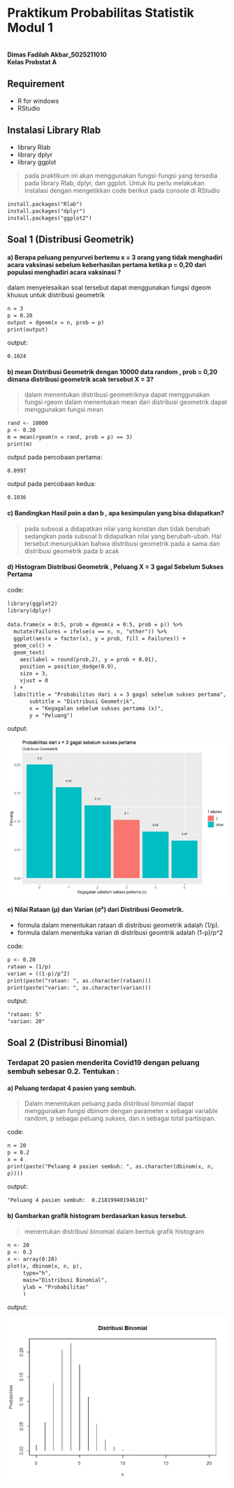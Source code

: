 # Praktikum Probabilitas Statistik Modul 1
**<br>Dimas Fadilah Akbar_5025211010**
**<br>Kelas Probstat A**

## Requirement
- R for windows
- RStudio

## Instalasi Library Rlab
- library Rlab
- library dplyr
- library ggplot
> pada praktikum ini akan menggunakan fungsi-fungsi yang tersedia pada library Rlab, dplyr, dan ggplot. Untuk itu perlu melakukan instalasi dengan mengetikkan code berikut pada console di RStudio
```
install.packages("Rlab")
install.packages("dplyr")
install.packages("ggplot2")
```

## Soal 1 (Distribusi Geometrik)

#### a) Berapa peluang penyurvei bertemu x = 3 orang yang tidak menghadiri acara vaksinasi  sebelum keberhasilan pertama ketika p = 0,20 dari populasi menghadiri acara vaksinasi ?
dalam menyelesaikan soal tersebut dapat menggunakan fungsi dgeom khusus untuk distribusi geometrik
```
n = 3
p = 0.20
output = dgeom(x = n, prob = p)
print(output)
```

output:
```
0.1024
```

#### b) mean Distribusi Geometrik dengan 10000 data random , prob = 0,20 dimana distribusi geometrik acak tersebut X = 3?
> dalam menentukan distribusi geometriknya dapat menggunakan fungsi rgeom 
> dalam menentukan mean dari distribusi geometrik dapat menggunakan fungsi mean
```
rand <- 10000
p <- 0.20
m = mean(rgeom(n = rand, prob = p) == 3)
print(m)
```

output pada percobaan pertama: 
```
0.0997
```

output pada percobaan kedua:
```
0.1036
```

#### c) Bandingkan Hasil poin a dan b , apa kesimpulan yang bisa didapatkan?
> pada subsoal a didapatkan nilai yang konstan dan tidak berubah sedangkan pada subsoal b didapatkan nilai yang berubah-ubah. Hal tersebut menunjukkan bahwa distribusi geometrik pada a sama dan distribusi geometrik pada b acak

#### d) Histogram Distribusi Geometrik , Peluang X = 3 gagal Sebelum Sukses Pertama
code:
```
library(ggplot2)
library(dplyr)

data.frame(x = 0:5, prob = dgeom(x = 0:5, prob = p)) %>%
  mutate(Failures = ifelse(x == n, n, "other")) %>%
  ggplot(aes(x = factor(x), y = prob, fill = Failures)) +
  geom_col() +
  geom_text(
    aes(label = round(prob,2), y = prob + 0.01),
    position = position_dodge(0.9),
    size = 3,
    vjust = 0
  ) +
  labs(title = "Probabilitas dari x = 3 gagal sebelum sukses pertama",
       subtitle = "Distribusi Geometrik",
       x = "Kegagalan sebelum sukses pertama (x)",
       y = "Peluang") 
```
output:

![1d](documentation/1d.png)

#### e) Nilai Rataan (μ) dan Varian (σ²) dari Distribusi Geometrik.
- formula dalam menentukan rataan di distribusi geometrik adalah (1/p).
- formula dalam menentuka varian di distribusi geomtrik adalah (1-p)/p^2

code: 
```
p <- 0.20
rataan = (1/p)
varian = ((1-p)/p^2)
print(paste("rataan: ", as.character(rataan)))
print(paste("varian: ", as.character(varian)))
```
output:
```
"rataan: 5"
"varian: 20"
```

## Soal 2 (Distribusi Binomial)
### Terdapat 20 pasien menderita Covid19 dengan peluang sembuh sebesar 0.2. Tentukan :

#### a) Peluang terdapat 4 pasien yang sembuh.
> Dalam menentukan peluang pada distribusi binomial dapat menggunakan fungsi dbinom dengan parameter x sebagai variable random, p sebagai peluang sukses, dan n sebagai total partisipan.

code:
```
n = 20
p = 0.2
x = 4
print(paste("Peluang 4 pasien sembuh: ", as.character(dbinom(x, n, p))))
```
output:
```
"Peluang 4 pasien sembuh:  0.218199401946101"
```

#### b) Gambarkan grafik histogram berdasarkan kasus tersebut.
> menentukan distribusi binomial dalam bentuk grafik histogram 

```
n <- 20
p <- 0.2
x <- array(0:20)
plot(x, dbinom(x, n, p),
     type="h",
     main="Distribusi Binomial",
     ylab = "Probabilitas"
     )
```

output:

![2b](documentation/2b.png)
